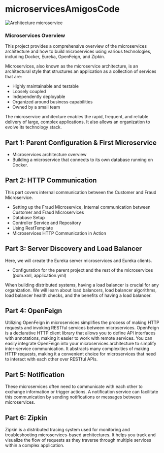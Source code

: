 # microservicesAmigosCode
![Architecture microservice]()


### Microservices Overview

This project provides a comprehensive overview of the microservices architecture and how to build microservices using various technologies, including Docker, Eureka, OpenFeign, and Zipkin.

Microservices, also known as the microservice architecture, is an architectural style that structures an application as a collection of services that are:

- Highly maintainable and testable
- Loosely coupled
- Independently deployable
- Organized around business capabilities
- Owned by a small team

The microservice architecture enables the rapid, frequent, and reliable delivery of large, complex applications. It also allows an organization to evolve its technology stack.

## Part 1: Parent Configuration & First Microservice

- Microservices architecture overview
- Building a microservice that connects to its own database running on Docker.

## Part 2: HTTP Communication

This part covers internal communication between the Customer and Fraud Microservice.

- Setting up the Fraud Microservice, Internal communication between Customer and Fraud Microservices
- Database Setup
- Controller Service and Repository
- Using RestTemplate
- Microservices HTTP Communication in Action

## Part 3: Server Discovery and Load Balancer

Here, we will create the Eureka server microservices and Eureka clients.

- Configuration for the parent project and the rest of the microservices (pom.xml, application.yml)

When building distributed systems, having a load balancer is crucial for any organization. We will learn about load balancers, load balancer algorithms, load balancer health checks, and the benefits of having a load balancer.

## Part 4: OpenFeign

Utilizing OpenFeign in microservices simplifies the process of making HTTP requests and invoking RESTful services between microservices. OpenFeign is a declarative HTTP client library that allows you to define API interfaces with annotations, making it easier to work with remote services. You can easily integrate OpenFeign into your microservices architecture to simplify inter-service communication. It abstracts many complexities of making HTTP requests, making it a convenient choice for microservices that need to interact with each other over RESTful APIs.

## Part 5: Notification

These microservices often need to communicate with each other to exchange information or trigger actions. A notification service can facilitate this communication by sending notifications or messages between microservices.

## Part 6: Zipkin

Zipkin is a distributed tracing system used for monitoring and troubleshooting microservices-based architectures. It helps you track and visualize the flow of requests as they traverse through multiple services within a complex application. 